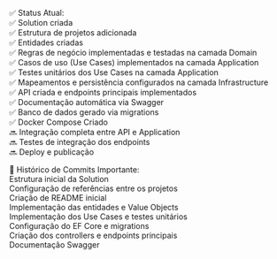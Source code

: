 ✅ Status Atual:  
✅ Solution criada  
✅ Estrutura de projetos adicionada  
✅ Entidades criadas  
✅ Regras de negócio implementadas e testadas na camada Domain  
✅ Casos de uso (Use Cases) implementados na camada Application  
✅ Testes unitários dos Use Cases na camada Application  
✅ Mapeamentos e persistência configurados na camada Infrastructure  
✅ API criada e endpoints principais implementados  
✅ Documentação automática via Swagger  
✅ Banco de dados gerado via migrations  
✅ Docker Compose Criado  
🔜 Integração completa entre API e Application  
🔜 Testes de integração dos endpoints  
🔜 Deploy e publicação  

📌 Histórico de Commits Importante:  
Estrutura inicial da Solution  
Configuração de referências entre os projetos  
Criação de README inicial  
Implementação das entidades e Value Objects  
Implementação dos Use Cases e testes unitários  
Configuração do EF Core e migrations  
Criação dos controllers e endpoints principais  
Documentação Swagger  


